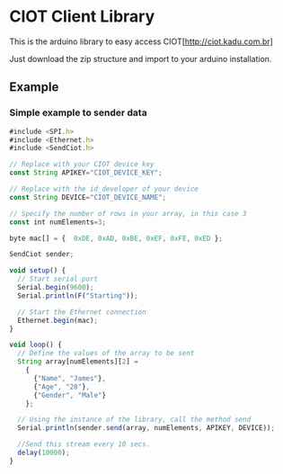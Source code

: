 CIOT Client Library
===================

This is the arduino library to easy access CIOT[http://ciot.kadu.com.br]

Just download the zip structure and import to your arduino installation.

## Example
### Simple example to sender data
```js
#include <SPI.h>
#include <Ethernet.h>
#include <SendCiot.h>

// Replace with your CIOT device key
const String APIKEY="CIOT_DEVICE_KEY";

// Replace with the id_developer of your device
const String DEVICE="CIOT_DEVICE_NAME";

// Specify the number of rows in your array, in this case 3
const int numElements=3;

byte mac[] = {  0xDE, 0xAD, 0xBE, 0xEF, 0xFE, 0xED };

SendCiot sender;

void setup() {
  // Start serial port
  Serial.begin(9600);
  Serial.println(F("Starting"));

  // Start the Ethernet connection
  Ethernet.begin(mac);
}

void loop() {
  // Define the values of the array to be sent
  String array[numElements][2] =
    {
      {"Name", "James"},
      {"Age", "28"},
      {"Gender", "Male"}
    };

  // Using the instance of the library, call the method send
  Serial.println(sender.send(array, numElements, APIKEY, DEVICE));

  //Send this stream every 10 secs.
  delay(10000);
}
```

